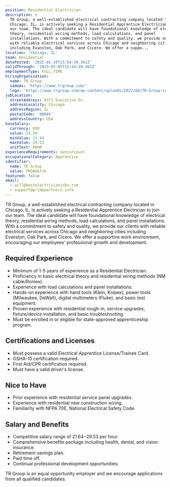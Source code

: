```yaml
---
position: Residential Electrician
description: >-
  TR Group, a well-established electrical contracting company located in
  Chicago, IL, is actively seeking a Residential Apprentice Electrician to join
  our team. The ideal candidate will have foundational knowledge of electrical
  theory, residential wiring methods, load calculations, and panel
  installations. With a commitment to safety and quality, we provide our clients
  with reliable electrical services across Chicago and neighboring cities
  including Evanston, Oak Park, and Cicero. We offer a suppo...
location: 'Chicago, IL'
team: Residential
datePosted: '2025-01-19T15:54:39.361Z'
validThrough: '2025-03-05T15:54:39.361Z'
employmentType: FULL_TIME
hiringOrganization:
  name: TR Group
  sameAs: 'https://www.trgroup.com/'
  logo: 'https://www.trgroup.com/wp-content/uploads/2022/04/TR-Group-Logo.png'
jobLocation:
  streetAddress: 8373 Executive Dr.
  addressLocality: Chicago
  addressRegion: IL
  postalCode: '60601'
  addressCountry: USA
baseSalary:
  currency: USD
  value: 25.59
  minValue: 21.64
  maxValue: 29.53
  unitText: HOUR
experienceRequirements: seniorLevel
occupationalCategory: Apprentice
identifier:
  name: TR Group
  value: TRG8mkfch
featured: false
email:
  - will@bestelectricianjobs.com
  - support@primepartners.info
---
```




TR Group, a well-established electrical contracting company located in Chicago, IL, is actively seeking a Residential Apprentice Electrician to join our team. The ideal candidate will have foundational knowledge of electrical theory, residential wiring methods, load calculations, and panel installations. With a commitment to safety and quality, we provide our clients with reliable electrical services across Chicago and neighboring cities including Evanston, Oak Park, and Cicero. We offer a supportive work environment, encouraging our employees' professional growth and development.

## Required Experience

- Minimum of 1-5 years of experience as a Residential Electrician. 
- Proficiency in basic electrical theory and residential wiring methods (NM cable/Romex). 
- Experience with load calculations and panel installations. 
- Hands-on experience with hand tools (Klein, Knipex), power tools (Milwaukee, DeWalt), digital multimeters (Fluke), and basic test equipment. 
- Proven experience with residential rough-in, service upgrades, fixture/device installation, and basic troubleshooting. 
- Must be enrolled in or eligible for state-approved apprenticeship program.

## Certifications and Licenses

- Must possess a valid Electrical Apprentice License/Trainee Card. 
- OSHA-10 certification required. 
- First Aid/CPR certification required. 
- Must have a valid driver's license.

## Nice to Have

- Prior experience with residential service panel upgrades. 
- Experience with residential new construction wiring. 
- Familiarity with NFPA 70E, National Electrical Safety Code.

## Salary and Benefits

- Competitive salary range of $21.64-$29.53 per hour.
- Comprehensive benefits package including health, dental, and vision insurance.
- Retirement savings plan.
- Paid time off.
- Continual professional development opportunities.

TR Group is an equal opportunity employer and we encourage applications from all qualified candidates.
